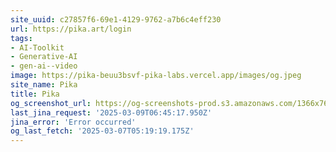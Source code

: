 ```yaml
---
site_uuid: c27857f6-69e1-4129-9762-a7b6c4eff230
url: https://pika.art/login
tags:
- AI-Toolkit
- Generative-AI
- gen-ai--video
image: https://pika-beuu3bsvf-pika-labs.vercel.app/images/og.jpeg
site_name: Pika
title: Pika
og_screenshot_url: https://og-screenshots-prod.s3.amazonaws.com/1366x768/80/false/3e860d578a9d2d5bf36ea32e2871db1928f10d67f005c48428fda671cdc43da0.jpeg
last_jina_request: '2025-03-09T06:45:17.950Z'
jina_error: 'Error occurred'
og_last_fetch: '2025-03-07T05:19:19.175Z'
---
```


